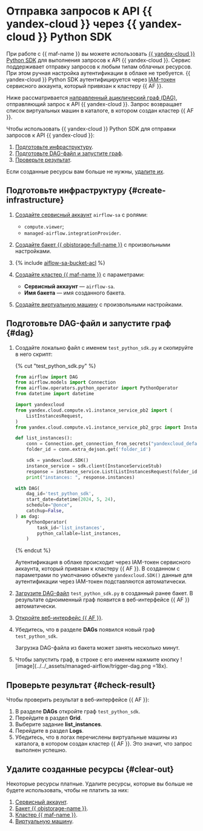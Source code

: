 # Отправка запросов к API {{ yandex-cloud }} через {{ yandex-cloud }} Python SDK

При работе с {{ maf-name }} вы можете использовать [{{ yandex-cloud }} Python SDK](https://github.com/yandex-cloud/python-sdk) для выполнения запросов к API {{ yandex-cloud }}. Сервис поддерживает отправку запросов к любым типам облачных ресурсов. При этом ручная настройка аутентификации в облаке не требуется. {{ yandex-cloud }} Python SDK аутентифицируется через [IAM-токен](../../iam/concepts/authorization/iam-token.md) сервисного аккаунта, который привязан к кластеру {{ AF }}.

Ниже рассматривается [направленный ациклический граф (DAG)](../../managed-airflow/concepts/index.md#about-the-service), отправляющий запрос к API {{ yandex-cloud }}. Запрос возвращает список виртуальных машин в каталоге, в котором создан кластер {{ AF }}.

Чтобы использовать {{ yandex-cloud }} Python SDK для отправки запросов к API {{ yandex-cloud }}:

1. [Подготовьте инфраструктуру](#create-infrastracture).
1. [Подготовьте DAG-файл и запустите граф](#dag).
1. [Проверьте результат](#check-result).

Если созданные ресурсы вам больше не нужны, [удалите их](#clear-out).

## Подготовьте инфраструктуру {#create-infrastructure}

1. [Создайте сервисный аккаунт](../../iam/operations/sa/create.md#create-sa) `airflow-sa` с ролями:

   * `compute.viewer`;
   * `managed-airflow.integrationProvider`.

1. [Создайте бакет {{ objstorage-full-name }}](../../storage/operations/buckets/create.md) с произвольными настройками.

1. {% include [aiflow-sa-bucket-acl](../../_includes/managed-airflow/aiflow-sa-bucket-acl.md) %}

1. [Создайте кластер {{ maf-name }}](../../managed-airflow/operations/cluster-create.md#create-cluster) с параметрами:

   * **Сервисный аккаунт** — `airflow-sa`.
   * **Имя бакета** — имя созданного бакета.

1. [Создайте виртуальную машину](../../compute/operations/vm-create/create-linux-vm.md) с произвольными настройками.

## Подготовьте DAG-файл и запустите граф {#dag}

1. Создайте локально файл с именем `test_python_sdk.py` и скопируйте в него скрипт:

   {% cut "test_python_sdk.py" %}

   ```python
   from airflow import DAG
   from airflow.models import Connection
   from airflow.operators.python_operator import PythonOperator
   from datetime import datetime

   import yandexcloud
   from yandex.cloud.compute.v1.instance_service_pb2 import (
       ListInstancesRequest,
   )
   from yandex.cloud.compute.v1.instance_service_pb2_grpc import InstanceServiceStub

   def list_instances():
       conn = Connection.get_connection_from_secrets("yandexcloud_default")
       folder_id = conn.extra_dejson.get('folder_id')

       sdk = yandexcloud.SDK()
       instance_service = sdk.client(InstanceServiceStub)
       response = instance_service.List(ListInstancesRequest(folder_id=folder_id))
       print("instances: ", response.instances)

   with DAG(
       dag_id='test_python_sdk',
       start_date=datetime(2024, 5, 24),
       schedule="@once",
       catchup=False,
   ) as dag:
       PythonOperator(
           task_id='list_instances',
           python_callable=list_instances,
       )
   ```

   {% endcut %}

   Аутентификация в облаке происходит через IAM-токен сервисного аккаунта, который привязан к кластеру {{ AF }}. В созданном с параметрами по умолчанию объекте `yandexcloud.SDK()` данные для аутентификации через IAM-токен подставляются автоматически.

1. [Загрузите DAG-файл](../../storage/operations/objects/upload.md) `test_python_sdk.py` в созданный ранее бакет. В результате одноименный граф появится в веб-интерфейсе {{ AF }} автоматически.

1. [Откройте веб-интерфейс {{ AF }}](../../managed-airflow/operations/af-interfaces.md#web-gui).

1. Убедитесь, что в разделе **DAGs** появился новый граф `test_python_sdk`.

   Загрузка DAG-файла из бакета может занять несколько минут.

1. Чтобы запустить граф, в строке с его именем нажмите кнопку ![image](../../_assets/managed-airflow/trigger-dag.png =18x).

## Проверьте результат {#check-result}

Чтобы проверить результат в веб-интерфейсе {{ AF }}:

1. В разделе **DAGs** откройте граф `test_python_sdk`.
1. Перейдите в раздел **Grid**.
1. Выберите задание **list_instances**.
1. Перейдите в раздел **Logs**.
1. Убедитесь, что в логах перечислены виртуальные машины из каталога, в котором создан кластер {{ AF }}. Это значит, что запрос выполнен успешно.

## Удалите созданные ресурсы {#clear-out}

Некоторые ресурсы платные. Удалите ресурсы, которые вы больше не будете использовать, чтобы не платить за них:

1. [Сервисный аккаунт](../../iam/operations/sa/delete.md).
1. [Бакет {{ objstorage-name }}](../../storage/operations/buckets/delete.md).
1. [Кластер {{ maf-name }}](../../managed-airflow/operations/cluster-delete.md#delete).
1. [Виртуальную машину](../../compute/operations/vm-control/vm-delete.md).
